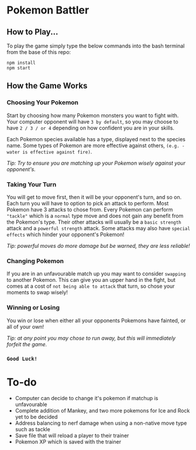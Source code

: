 # Pokemon Battler
## How to Play...
To play the game simply type the below commands into the bash terminal from the base of this repo:
```
npm install
npm start
```

## How the Game Works
### Choosing Your Pokemon
Start by choosing how many Pokemon monsters you want to fight with. Your computer opponent will have `3 by default`, so you may choose to have `2 / 3 / or 4` depending on how confident you are in your skills.  

Each Pokemon species available has a type, displayed next to the species name. Some types of Pokemon are more effective against others, `(e.g. - water is effective against fire)`. 

*Tip: Try to ensure you are matching up your Pokemon wisely against your opponent's.* 

### Taking Your Turn
You will get to move first, then it will be your opponent's turn, and so on. Each turn you will have to option to pick an attack to perform. Most Pokemon have 3 attacks to chose from. Every Pokemon can perform `"tackle"` which is a `normal` type move and does not gain any benefit from the Pokemon's type. Their other attacks will usually be a `basic strength` attack and a `powerful strength` attack. Some attacks may also have `special effects` which hinder your opponent's Pokemon!

*Tip: powerful moves do more damage but be warned, they are less reliable!* 

### Changing Pokemon
If you are in an unfavourable match up you may want to consider `swapping` to another Pokemon. This can give you an upper hand in the fight, but comes at a cost of `not being able to attack` that turn, so chose your moments to swap wisely!

### Winning or Losing
You win or lose when either all your opponents Pokemons have fainted, or all of your own! 

*Tip: at any point you may chose to run away, but this will immediately forfeit the game.*

### `Good Luck!`


# To-do
* Computer can decide to change it's pokemon if matchup is unfavourable
* Complete addition of Mankey, and two more pokemons for Ice and Rock yet to be decided
* Address balancing to nerf damage when using a non-native move type such as tackle
* Save file that will reload a player to their trainer 
* Pokemon XP which is saved with the trainer
